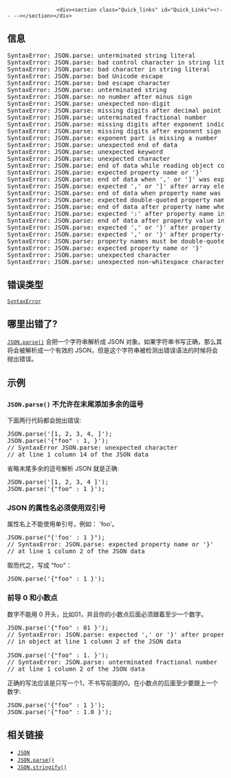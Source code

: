 
                
                  
                    <div><section class="Quick_links" id="Quick_Links"><!-- --></section></div>

<h2 id="&#x4FE1;&#x606F;">&#x4FE1;&#x606F;</h2>

<pre class="syntaxbox">SyntaxError: JSON.parse: unterminated string literal
SyntaxError: JSON.parse: bad control character in string literal
SyntaxError: JSON.parse: bad character in string literal
SyntaxError: JSON.parse: bad Unicode escape
SyntaxError: JSON.parse: bad escape character
SyntaxError: JSON.parse: unterminated string
SyntaxError: JSON.parse: no number after minus sign
SyntaxError: JSON.parse: unexpected non-digit
SyntaxError: JSON.parse: missing digits after decimal point
SyntaxError: JSON.parse: unterminated fractional number
SyntaxError: JSON.parse: missing digits after exponent indicator
SyntaxError: JSON.parse: missing digits after exponent sign
SyntaxError: JSON.parse: exponent part is missing a number
SyntaxError: JSON.parse: unexpected end of data
SyntaxError: JSON.parse: unexpected keyword
SyntaxError: JSON.parse: unexpected character
SyntaxError: JSON.parse: end of data while reading object contents
SyntaxError: JSON.parse: expected property name or &apos;}&apos;
SyntaxError: JSON.parse: end of data when &apos;,&apos; or &apos;]&apos; was expected
SyntaxError: JSON.parse: expected &apos;,&apos; or &apos;]&apos; after array element
SyntaxError: JSON.parse: end of data when property name was expected
SyntaxError: JSON.parse: expected double-quoted property name
SyntaxError: JSON.parse: end of data after property name when &apos;:&apos; was expected
SyntaxError: JSON.parse: expected &apos;:&apos; after property name in object
SyntaxError: JSON.parse: end of data after property value in object
SyntaxError: JSON.parse: expected &apos;,&apos; or &apos;}&apos; after property value in object
SyntaxError: JSON.parse: expected &apos;,&apos; or &apos;}&apos; after property-value pair in object literal
SyntaxError: JSON.parse: property names must be double-quoted strings
SyntaxError: JSON.parse: expected property name or &apos;}&apos;
SyntaxError: JSON.parse: unexpected character
SyntaxError: JSON.parse: unexpected non-whitespace character after JSON data
</pre>

<h2 id="&#x9519;&#x8BEF;&#x7C7B;&#x578B;">&#x9519;&#x8BEF;&#x7C7B;&#x578B;</h2>

<p><a title="SyntaxError&#xA0;&#x5BF9;&#x8C61;&#x4EE3;&#x8868;&#x5C1D;&#x8BD5;&#x89E3;&#x6790;&#x8BED;&#x6CD5;&#x4E0A;&#x4E0D;&#x5408;&#x6CD5;&#x7684;&#x4EE3;&#x7801;&#x7684;&#x9519;&#x8BEF;." href="/zh-CN/docs/Web/JavaScript/Reference/Global_Objects/SyntaxError"><code>SyntaxError</code></a></p>

<h2 id="&#x54EA;&#x91CC;&#x51FA;&#x9519;&#x4E86;">&#x54EA;&#x91CC;&#x51FA;&#x9519;&#x4E86;?</h2>

<p><a title="JSON.parse() &#x65B9;&#x6CD5;&#x5C06;&#x4E00;&#x4E2A;&#x7B26;&#x5408;JSON&#x8BED;&#x6CD5;&#x7684;&#x5B57;&#x7B26;&#x4E32;&#x89E3;&#x6790;&#x6210;&#x4E00;&#x4E2A;&#x5BF9;&#x5E94;&#x7C7B;&#x578B;&#x7684;&#x503C;&#x6216;&#x5BF9;&#x8C61;&#x3002;&#x5728;&#x89E3;&#x6790;&#x8FC7;&#x7A0B;&#x4E2D;&#xFF0C;&#x8FD8;&#x53EF;&#x4EE5;&#x9009;&#x62E9;&#x6027;&#x7684;&#x4FEE;&#x6539;&#x67D0;&#x4E9B;&#x5C5E;&#x6027;&#x7684;&#x539F;&#x59CB;&#x89E3;&#x6790;&#x503C;&#x3002;" href="/zh-CN/docs/Web/JavaScript/Reference/Global_Objects/JSON/parse"><code>JSON.parse()</code></a> &#x4F1A;&#x628A;&#x4E00;&#x4E2A;&#x5B57;&#x7B26;&#x4E32;&#x89E3;&#x6790;&#x6210;&#xA0;JSON &#x5BF9;&#x8C61;&#x3002;&#x5982;&#x679C;&#x5B57;&#x7B26;&#x4E32;&#x4E66;&#x5199;&#x6B63;&#x786E;&#xFF0C;&#x90A3;&#x4E48;&#x5176;&#x5C06;&#x4F1A;&#x88AB;&#x89E3;&#x6790;&#x6210;&#x4E00;&#x4E2A;&#x6709;&#x6548;&#x7684; JSON&#xFF0C;&#x4F46;&#x662F;&#x8FD9;&#x4E2A;&#x5B57;&#x7B26;&#x4E32;&#x88AB;&#x68C0;&#x6D4B;&#x51FA;&#x9519;&#x8BEF;&#x8BED;&#x6CD5;&#x7684;&#x65F6;&#x5019;&#x5C06;&#x4F1A;&#x629B;&#x51FA;&#x9519;&#x8BEF;&#x3002;</p>

<h2 id="&#x793A;&#x4F8B;">&#x793A;&#x4F8B;</h2>

<h3 id="JSON.parse()_&#x4E0D;&#x5141;&#x8BB8;&#x5728;&#x672B;&#x5C3E;&#x6DFB;&#x52A0;&#x591A;&#x4F59;&#x7684;&#x9017;&#x53F7;"><code>JSON.parse()</code>&#xA0;&#x4E0D;&#x5141;&#x8BB8;&#x5728;&#x672B;&#x5C3E;&#x6DFB;&#x52A0;&#x591A;&#x4F59;&#x7684;&#x9017;&#x53F7;</h3>

<p>&#x4E0B;&#x9762;&#x4E24;&#x884C;&#x4EE3;&#x7801;&#x90FD;&#x4F1A;&#x629B;&#x51FA;&#x9519;&#x8BEF;:</p>

<pre class="brush: js example-bad">JSON.parse(&apos;[1, 2, 3, 4, ]&apos;);
JSON.parse(&apos;{&quot;foo&quot; : 1, }&apos;);
// SyntaxError JSON.parse: unexpected character 
// at line 1 column 14 of the JSON data
</pre>

<p>&#x7701;&#x7565;&#x672B;&#x5C3E;&#x591A;&#x4F59;&#x7684;&#x9017;&#x53F7;&#x89E3;&#x6790; JSON &#x5C31;&#x662F;&#x6B63;&#x786E;:</p>

<pre class="brush: js example-good">JSON.parse(&apos;[1, 2, 3, 4 ]&apos;);
JSON.parse(&apos;{&quot;foo&quot; : 1 }&apos;);</pre>

<h3 id="JSON_&#x7684;&#x5C5E;&#x6027;&#x540D;&#x5FC5;&#x987B;&#x4F7F;&#x7528;&#x53CC;&#x5F15;&#x53F7;">JSON &#x7684;&#x5C5E;&#x6027;&#x540D;&#x5FC5;&#x987B;&#x4F7F;&#x7528;&#x53CC;&#x5F15;&#x53F7;</h3>

<p>&#x5C5E;&#x6027;&#x540D;&#x4E0A;&#x4E0D;&#x80FD;&#x4F7F;&#x7528;&#x5355;&#x5F15;&#x53F7;&#xFF0C;&#x4F8B;&#x5982;&#xFF1A;&#xA0;&apos;foo&apos;&#x3002;</p>

<pre class="brush: js example-bad">JSON.parse(&quot;{&apos;foo&apos; : 1 }&quot;);
// SyntaxError: JSON.parse: expected property name or &apos;}&apos; 
// at line 1 column 2 of the JSON data</pre>

<p>&#x53D6;&#x800C;&#x4EE3;&#x4E4B;&#xFF0C;&#x5199;&#x6210;&#xA0;&quot;foo&quot;&#xFF1A;</p>

<pre class="brush: js example-good">JSON.parse(&apos;{&quot;foo&quot; : 1 }&apos;);</pre>

<h3 id="&#x524D;&#x5BFC;_0_&#x548C;&#x5C0F;&#x6570;&#x70B9;">&#x524D;&#x5BFC; 0 &#x548C;&#x5C0F;&#x6570;&#x70B9;</h3>

<p>&#x6570;&#x5B57;&#x4E0D;&#x80FD;&#x7528; 0 &#x5F00;&#x5934;&#xFF0C;&#x6BD4;&#x5982;01&#xFF0C;&#x5E76;&#x4E14;&#x4F60;&#x7684;&#x5C0F;&#x6570;&#x70B9;&#x540E;&#x9762;&#x5FC5;&#x987B;&#x8DDF;&#x7740;&#x81F3;&#x5C11;&#x4E00;&#x4E2A;&#x6570;&#x5B57;&#x3002;</p>

<pre class="brush: js example-bad">JSON.parse(&apos;{&quot;foo&quot; : 01 }&apos;);
// SyntaxError: JSON.parse: expected &apos;,&apos; or &apos;}&apos; after property value 
// in object at line 1 column 2 of the JSON data

JSON.parse(&apos;{&quot;foo&quot; : 1. }&apos;); 
// SyntaxError: JSON.parse: unterminated fractional number 
// at line 1 column 2 of the JSON data
</pre>

<p>&#x6B63;&#x786E;&#x7684;&#x5199;&#x6CD5;&#x5E94;&#x8BE5;&#x662F;&#x53EA;&#x5199;&#x4E00;&#x4E2A;1&#xFF0C;&#x4E0D;&#x4E66;&#x5199;&#x524D;&#x9762;&#x7684;0&#x3002;&#x5728;&#x5C0F;&#x6570;&#x70B9;&#x7684;&#x540E;&#x9762;&#x81F3;&#x5C11;&#x8981;&#x8DDF;&#x4E0A;&#x4E00;&#x4E2A;&#x6570;&#x5B57;:</p>

<pre class="brush: js example-good">JSON.parse(&apos;{&quot;foo&quot; : 1 }&apos;);
JSON.parse(&apos;{&quot;foo&quot; : 1.0 }&apos;);
</pre>

<h2 id="&#x76F8;&#x5173;&#x94FE;&#x63A5;">&#x76F8;&#x5173;&#x94FE;&#x63A5;</h2>

<ul>
 <li><a title="JSON&#xA0;&#x5BF9;&#x8C61;&#x5305;&#x542B;&#x4E86;&#x4E24;&#x4E2A;&#x65B9;&#x6CD5;&#xFF0C;&#x4E00;&#x662F;&#x89E3;&#x6790;&#xA0;JavaScript Object Notation (JSON)&#xFF0C;&#x4E8C;&#x662F;&#x5C06;&#x503C;&#x8F6C;&#x6362;&#x4E3A; JSON&#x3002;&#x8FD9;&#x4E2A;&#x5BF9;&#x8C61;&#x672C;&#x8EAB;&#x4E0D;&#x80FD;&#x88AB;&#x8C03;&#x7528;&#x6216;&#x8005;&#x4F5C;&#x4E3A;&#x6784;&#x9020;&#x51FD;&#x6570;&#xFF0C;&#x9664;&#x4E86;&#x5B83;&#x7684;&#x8FD9;&#x4E24;&#x4E2A;&#x65B9;&#x6CD5;&#x5C5E;&#x6027;&#x5916; JSON &#x5BF9;&#x8C61;&#x672C;&#x8EAB;&#x5E76;&#x6CA1;&#x6709;&#x4EC0;&#x4E48;&#x6709;&#x7528;&#x7684;&#x529F;&#x80FD;&#x3002;" href="/zh-CN/docs/Web/JavaScript/Reference/Global_Objects/JSON"><code>JSON</code></a></li>
 <li><a title="JSON.parse() &#x65B9;&#x6CD5;&#x5C06;&#x4E00;&#x4E2A;&#x7B26;&#x5408;JSON&#x8BED;&#x6CD5;&#x7684;&#x5B57;&#x7B26;&#x4E32;&#x89E3;&#x6790;&#x6210;&#x4E00;&#x4E2A;&#x5BF9;&#x5E94;&#x7C7B;&#x578B;&#x7684;&#x503C;&#x6216;&#x5BF9;&#x8C61;&#x3002;&#x5728;&#x89E3;&#x6790;&#x8FC7;&#x7A0B;&#x4E2D;&#xFF0C;&#x8FD8;&#x53EF;&#x4EE5;&#x9009;&#x62E9;&#x6027;&#x7684;&#x4FEE;&#x6539;&#x67D0;&#x4E9B;&#x5C5E;&#x6027;&#x7684;&#x539F;&#x59CB;&#x89E3;&#x6790;&#x503C;&#x3002;" href="/zh-CN/docs/Web/JavaScript/Reference/Global_Objects/JSON/parse"><code>JSON.parse()</code></a></li>
 <li><a title="JSON.stringify() &#x65B9;&#x6CD5;&#x53EF;&#x4EE5;&#x5C06;&#x4EFB;&#x610F;&#x7684; JavaScript &#x503C;&#x5E8F;&#x5217;&#x5316;&#x6210; &#x7B26;&#x5408;JSON&#x8BED;&#x6CD5;&#x7684;&#xA0;&#x5B57;&#x7B26;&#x4E32;&#x3002;&#x82E5;&#x8F6C;&#x6362;&#x7684;&#x51FD;&#x6570;&#x88AB;&#x6307;&#x5B9A;&#xFF0C;&#x5219;&#x88AB;&#x5E8F;&#x5217;&#x5316;&#x7684;&#x503C;&#x7684;&#x6BCF;&#x4E2A;&#x5C5E;&#x6027;&#x90FD;&#x4F1A;&#x7ECF;&#x8FC7;&#x8BE5;&#x51FD;&#x6570;&#x7684;&#x8F6C;&#x6362;&#x548C;&#x5904;&#x7406;&#xFF1B;&#x82E5;&#x8F6C;&#x6362;&#x7684;&#x6570;&#x7EC4;&#x88AB;&#x6307;&#x5B9A;&#xFF0C;&#x53EA;&#x6709;&#x5305;&#x542B;&#x5728;&#x8FD9;&#x4E2A;&#x6570;&#x7EC4;&#x4E2D;&#x7684;&#x5C5E;&#x6027;&#x540D;&#x624D;&#x4F1A;&#x88AB;&#x5E8F;&#x5217;&#x5316;&#x5230;&#x6700;&#x7EC8;&#x7684; JSON &#x5B57;&#x7B26;&#x4E32;&#x4E2D;&#x3002;" href="/zh-CN/docs/Web/JavaScript/Reference/Global_Objects/JSON/stringify"><code>JSON.stringify()</code></a></li>
</ul>
                  
                
              